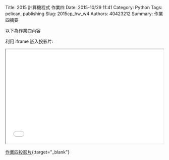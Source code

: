 Title: 2015 計算機程式 作業四
Date: 2015-10/29 11:41
Category: Python
Tags: pelican, publishing
Slug: 2015cp_hw_w4
Authors: 40423212
Summary: 作業四摘要

以下為作業四內容

利用 iframe 嵌入投影片:

<iframe src="40423212_cp_w4_p.html" width="500" height="300"></iframe>

[作業四投影片](40423212_cp_w4_p.html){:target="_blank"}